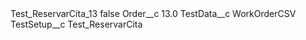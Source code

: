 <?xml version="1.0" encoding="UTF-8"?>
<CustomMetadata xmlns="http://soap.sforce.com/2006/04/metadata" xmlns:xsi="http://www.w3.org/2001/XMLSchema-instance" xmlns:xsd="http://www.w3.org/2001/XMLSchema">
    <label>Test_ReservarCita_13</label>
    <protected>false</protected>
    <values>
        <field>Order__c</field>
        <value xsi:type="xsd:double">13.0</value>
    </values>
    <values>
        <field>TestData__c</field>
        <value xsi:type="xsd:string">WorkOrderCSV</value>
    </values>
    <values>
        <field>TestSetup__c</field>
        <value xsi:type="xsd:string">Test_ReservarCita</value>
    </values>
</CustomMetadata>
